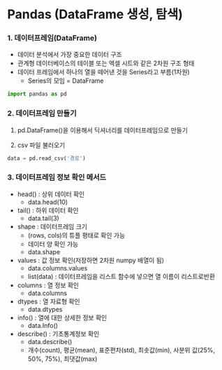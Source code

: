 # Pandas (DataFrame 생성, 탐색)

### 1. 데이터프레임(DataFrame)

 * 데이터 분석에서 가장 중요한 데이터 구조
 * 관계형 데이터베이스의 테이블 또는 엑셀 시트와 같은 2차원 구조 형태
 * 데이터 프레임에서 하나의 열을 떼어낸 것을 Series라고 부름(1차원)
    * Series의 모임 = DataFrame

```python
import pandas as pd
```

### 2. 데이터프레임 만들기
 1. pd.DataFrame()을 이용해서 딕셔너리를 데이터프레임으로 만들기

 2. csv 파일 불러오기
 ```python
 data = pd.read_csv('경로') 
```

### 3. 데이터프레임 정보 확인 메서드
 * head() : 상위 데이터 확인
    * data.head(10)
 * tail() : 하위 데이터 확인
    * data.tail(3)
 * shape : 데이터프레임 크기
    * (rows, cols)의 튜플 평태로 확인 가능
    * 데이터 양 확인 가능
    * data.shape
 * values : 값 정보 확인(저장하면 2차원 numpy 배열이 됨)
    * data.columns.values
    * list(data) : 데이터프레임을 리스트 함수에 넣으면 열 이름이 리스트로반환
 * columns : 열 정보 확인
    * data.columns
 * dtypes : 열 자료형 확인
    * data.dtypes
 * info() : 열에 대한 상세한 정보 확인
    * data.Info()
 * describe() : 기초통계정보 확인
    * data.describe()
    * 개수(count), 평균(mean), 표준편차(std), 최솟값(min), 사분위 값(25%, 50%, 75%), 최댓값(max)